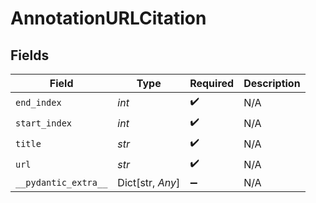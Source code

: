 # AnnotationURLCitation


## Fields

| Field                | Type                 | Required             | Description          |
| -------------------- | -------------------- | -------------------- | -------------------- |
| `end_index`          | *int*                | :heavy_check_mark:   | N/A                  |
| `start_index`        | *int*                | :heavy_check_mark:   | N/A                  |
| `title`              | *str*                | :heavy_check_mark:   | N/A                  |
| `url`                | *str*                | :heavy_check_mark:   | N/A                  |
| `__pydantic_extra__` | Dict[str, *Any*]     | :heavy_minus_sign:   | N/A                  |